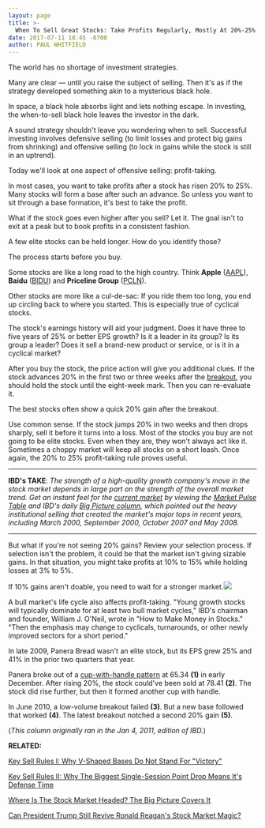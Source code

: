 ```yaml
---
layout: page
title: >-
  When To Sell Great Stocks: Take Profits Regularly, Mostly At 20%-25%
date: 2017-07-11 18:45 -0700
author: PAUL WHITFIELD
---
```





The world has no shortage of investment strategies.


Many are clear — until you raise the subject of selling. Then it's as if the strategy developed something akin to a mysterious black hole.


In space, a black hole absorbs light and lets nothing escape. In investing, the when-to-sell black hole leaves the investor in the dark.


A sound strategy shouldn't leave you wondering when to sell. Successful investing involves defensive selling (to limit losses and protect big gains from shrinking) and offensive selling (to lock in gains while the stock is still in an uptrend).


Today we'll look at one aspect of offensive selling: profit-taking.


In most cases, you want to take profits after a stock has risen 20% to 25%. Many stocks will form a base after such an advance. So unless you want to sit through a base formation, it's best to take the profit.


What if the stock goes even higher after you sell? Let it. The goal isn't to exit at a peak but to book profits in a consistent fashion.


A few elite stocks can be held longer. How do you identify those?


The process starts before you buy.


Some stocks are like a long road to the high country. Think **Apple** ([AAPL](https://research.investors.com/quote.aspx?symbol=AAPL)), **Baidu** ([BIDU](https://research.investors.com/quote.aspx?symbol=BIDU)) and **Priceline Group** ([PCLN](https://research.investors.com/quote.aspx?symbol=PCLN)).


Other stocks are more like a cul-de-sac: If you ride them too long, you end up circling back to where you started. This is especially true of cyclical stocks.


The stock's earnings history will aid your judgment. Does it have three to five years of 25% or better EPS growth? Is it a leader in its group? Is its group a leader? Does it sell a brand-new product or service, or is it in a cyclical market?


After you buy the stock, the price action will give you additional clues. If the stock advances 20% in the first two or three weeks after the [breakout](https://www.investors.com/ibd-university/how-to-buy/when-to-buy/), you should hold the stock until the eight-week mark. Then you can re-evaluate it.


The best stocks often show a quick 20% gain after the breakout.


Use common sense. If the stock jumps 20% in two weeks and then drops sharply, sell it before it turns into a loss. Most of the stocks you buy are not going to be elite stocks. Even when they are, they won't always act like it. Sometimes a choppy market will keep all stocks on a short leash. Once again, the 20% to 25% profit-taking rule proves useful.




---


**IBD's TAKE**: *The strength of a high-quality growth company's move in the stock market depends in large part on the strength of the overall market trend. Get an instant feel for the [current market](http://research.investors.com/markettrend.aspx) by viewing the [Market Pulse Table](https://www.investors.com/category/market-trend/the-big-picture/) and IBD's daily [Big Picture column](https://www.investors.com/category/market-trend/the-big-picture/), which pointed out the heavy institutional selling that created the market's major tops in recent years, including March 2000, September 2000, October 2007 and May 2008.*




---


But what if you're not seeing 20% gains? Review your selection process. If selection isn't the problem, it could be that the market isn't giving sizable gains. In that situation, you might take profits at 10% to 15% while holding losses at 3% to 5%.


If 10% gains aren't doable, you need to wait for a stronger market.![](https://www.investors.com/wp-content/uploads/2017/07/IC_pnra_071117-300x276.png)


A bull market's life cycle also affects profit-taking. "Young growth stocks will typically dominate for at least two bull market cycles," IBD's chairman and founder, William J. O'Neil, wrote in "How to Make Money in Stocks." "Then the emphasis may change to cyclicals, turnarounds, or other newly improved sectors for a short period."


In late 2009, Panera Bread wasn't an elite stock, but its EPS grew 25% and 41% in the prior two quarters that year.


Panera broke out of a [cup-with-handle pattern](https://www.investors.com/ibd-university/how-to-buy/common-patterns-1/) at 65.34 **(1)** in early December. After rising 20%, the stock could've been sold at 78.41 **(2)**. The stock did rise further, but then it formed another cup with handle.


In June 2010, a low-volume breakout failed **(3)**. But a new base followed that worked **(4)**. The latest breakout notched a second 20% gain **(5)**.


(*This column originally ran in the Jan 4, 2011, edition of IBD.*)


**RELATED:**


[Key Sell Rules I: Why V-Shaped Bases Do Not Stand For "Victory"](https://www.investors.com/how-to-invest/investors-corner/know-this-sell-signal-why-a-narrow-v-like-cup-does-not-spell-victory/)


[Key Sell Rules II: Why The Biggest Single-Session Point Drop Means It's Defense Time](https://www.investors.com/how-to-invest/investors-corner/know-this-sell-signal-the-biggest-single-day-point-loss-after-a-breakout/)


[Where Is The Stock Market Headed? The Big Picture Covers It](https://www.investors.com/category/market-trend/the-big-picture/)


[Can President Trump Still Revive Ronald Reagan's Stock Market Magic?](https://www.investors.com/how-to-invest/investors-corner/can-trump-revive-reagans-stock-market-magic/)




